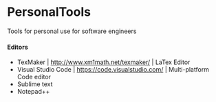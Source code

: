 # PersonalTools
Tools for personal use for software engineers

#### Editors
* TexMaker | http://www.xm1math.net/texmaker/ | LaTex Editor
* Visual Studio Code | https://code.visualstudio.com/ | Multi-platform Code editor
* Sublime text
* Notepad++
